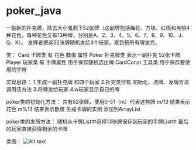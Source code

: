 # poker_java
一副新的扑克牌，除去大小鬼剩下52张牌（这副牌包括梅花、方块、红桃和黑桃4种花色，每种花色又有13种牌，分别是A、2、3、4、5、6、7、8、9、10、J、Q、K）。 发牌者把这52张牌随机发给4个玩家，直到把所有牌发完。

类：
  Card        卡牌类  有 花色 数值 属性
  Poker       扑克牌类 表示一副扑克 52张卡牌
  Player      玩家类  有 手牌属性 用于保存随机选出牌
  CardConst   工具类 用于保存要使用的字符

实现思路：
  1.生成一副扑克牌 和四个玩家
  2.扑克类型有 初始化、洗牌、发牌方法 调用该方法
  3.将牌发给玩家
  4.w玩家显示自己的牌
  
  
  poker类的初始化方法： 共有52张牌，使用0-51（m）代表这些牌
                        m/13 结果表示花色
                        m%13 结果表示数值
                        生成卡牌的实例 添加到ArrayList
                        
  poker类的发牌方法： 随机从卡牌List中选择13张牌保存到玩家的手牌List中
                      最后的玩家直接获得剩余的卡牌
	
类图：
	![Alt text](https://github.com/NoNameLi/raw/master/picture/poker.PNG)